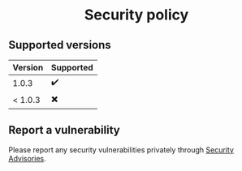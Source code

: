 <h1 align="center">Security policy</h1>

## Supported versions

| Version | Supported |
| ------- | --------- |
| 1.0.3   | ✔️        |
| < 1.0.3 | ✖️        |

## Report a vulnerability

Please report any security vulnerabilities privately through
[Security Advisories](https://github.com/LuisFerLCC/vscode-rimraf/security/advisories/new).
